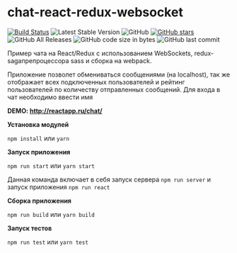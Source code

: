 # chat-react-redux-websocket 

[![Build Status](https://travis-ci.com/NataliShip/chat-react-redux-websocket.svg?branch=master)](https://travis-ci.com/NataliShip/chat-react-redux-websocket) ![Latest Stable Version](https://img.shields.io/github/release/NataliShip/chat-react-redux-websocket.svg) ![GitHub](https://img.shields.io/github/license/NataliShip/chat-react-redux-websocket.svg) [![GitHub stars](https://img.shields.io/github/stars/NataliShip/chat-react-redux-websocket.svg)](https://github.com/NataliShip/chat-react-redux-websocket/stargazers) ![GitHub All Releases](https://img.shields.io/github/downloads/NataliShip/chat-react-redux-websocket/total.svg)  ![GitHub code size in bytes](https://img.shields.io/github/languages/code-size/NataliShip/chat-react-redux-websocket.svg)  ![GitHub last commit](https://img.shields.io/github/last-commit/NataliShip/chat-react-redux-websocket.svg)

Пример чата на React/Redux с использованием WebSockets, redux-sagaпрепроцессора sass и сборка на webpack.

Приложение позволет обмениваться сообщениями (на localhost), так же отображает всех подключенных пользователей и рейтинг пользователей по количеству отправленных сообщений. Для входа в чат необходимо ввести имя


**DEMO: http://reactapp.ru/chat/**
 
**Установка модулей**

```npm install``` или ```yarn```


**Запуск приложения**

```npm run start``` или ```yarn start```

Данная команда включает в себя запуск сервера ```npm run server``` и запуск приложения ```npm run react```

**Сборка приложения**

```npm run build``` или ```yarn build```

**Запуск тестов**

```npm run test``` или ```yarn test```

